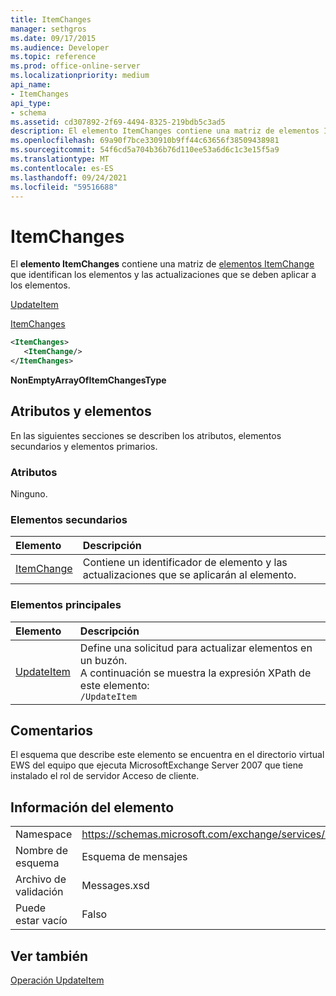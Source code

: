 ```yaml
---
title: ItemChanges
manager: sethgros
ms.date: 09/17/2015
ms.audience: Developer
ms.topic: reference
ms.prod: office-online-server
ms.localizationpriority: medium
api_name:
- ItemChanges
api_type:
- schema
ms.assetid: cd307892-2f69-4494-8325-219bdb5c3ad5
description: El elemento ItemChanges contiene una matriz de elementos ItemChange que identifican los elementos y las actualizaciones que se deben aplicar a los elementos.
ms.openlocfilehash: 69a90f7bce330910b9ff44c63656f38509438981
ms.sourcegitcommit: 54f6cd5a704b36b76d110ee53a6d6c1c3e15f5a9
ms.translationtype: MT
ms.contentlocale: es-ES
ms.lasthandoff: 09/24/2021
ms.locfileid: "59516688"
---
```

# <a name="itemchanges"></a>ItemChanges

El **elemento ItemChanges** contiene una matriz de [elementos ItemChange](itemchange.md) que identifican los elementos y las actualizaciones que se deben aplicar a los elementos. 
  
[UpdateItem](updateitem.md)
  
[ItemChanges](itemchanges.md)
  
```xml
<ItemChanges>
   <ItemChange/>
</ItemChanges>
```

 **NonEmptyArrayOfItemChangesType**
## <a name="attributes-and-elements"></a>Atributos y elementos

En las siguientes secciones se describen los atributos, elementos secundarios y elementos primarios.
  
### <a name="attributes"></a>Atributos

Ninguno.
  
### <a name="child-elements"></a>Elementos secundarios

|**Elemento**|**Descripción**|
|:-----|:-----|
|[ItemChange](itemchange.md) <br/> |Contiene un identificador de elemento y las actualizaciones que se aplicarán al elemento.  <br/> |
   
### <a name="parent-elements"></a>Elementos principales

|**Elemento**|**Descripción**|
|:-----|:-----|
|[UpdateItem](updateitem.md) <br/> |Define una solicitud para actualizar elementos en un buzón.  <br/> A continuación se muestra la expresión XPath de este elemento:  <br/>  `/UpdateItem` <br/> |
   
## <a name="remarks"></a>Comentarios

El esquema que describe este elemento se encuentra en el directorio virtual EWS del equipo que ejecuta MicrosoftExchange Server 2007 que tiene instalado el rol de servidor Acceso de cliente.
  
## <a name="element-information"></a>Información del elemento

|||
|:-----|:-----|
|Namespace  <br/> |https://schemas.microsoft.com/exchange/services/2006/messages  <br/> |
|Nombre de esquema  <br/> |Esquema de mensajes  <br/> |
|Archivo de validación  <br/> |Messages.xsd  <br/> |
|Puede estar vacío  <br/> |Falso  <br/> |
   
## <a name="see-also"></a>Ver también



[Operación UpdateItem](updateitem-operation.md)

